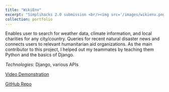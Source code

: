```yaml
---
title: "WikiEnv"
excerpt: "Simplihacks 2.0 submission <br/><img src='/images/wikienv.png' width=500 height=300>"
collection: portfolio
---
```


Enables user to search for weather data, climate information, and local charities for any city/country. Queries for recent natural disaster news and connects users to relevant humanitarian aid organizations. As the main contributor to this project, I helped out my teammates by teaching them Python and the basics of Django.

*Technologies:* Django, various APIs

[Video Demonstration](https://www.youtube.com/watch?v=O-Ys8Ash1J4)

[GitHub Repo](https://github.com/derp000/simplihacks2022-submission)
